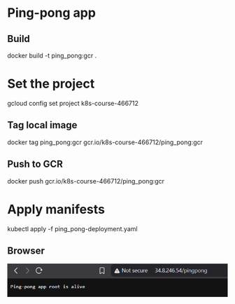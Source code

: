# Ping-pong app

## Build

docker build -t ping_pong:gcr .

# Set the project

gcloud config set project k8s-course-466712

## Tag local image

docker tag ping_pong:gcr gcr.io/k8s-course-466712/ping_pong:gcr

## Push to GCR

docker push gcr.io/k8s-course-466712/ping_pong:gcr

# Apply manifests

kubectl apply -f ping_pong-deployment.yaml

## Browser

![Browser ss](docs/route_changed.png)
